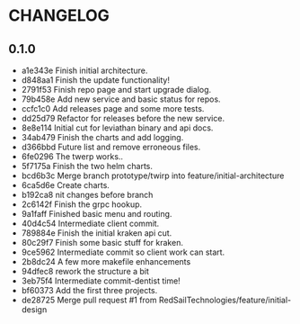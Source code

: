 # CHANGELOG
## 0.1.0
* a1e343e Finish initial architecture.
* d848aa1 Finish the update functionality!
* 2791f53 Finish repo page and start upgrade dialog.
* 79b458e Add new service and basic status for repos.
* ccfc1c0 Add releases page and some more tests.
* dd25d79 Refactor for releases before the new service.
* 8e8e114 Initial cut for leviathan binary and api docs.
* 34ab479 Finish the charts and add logging.
* d366bbd Future list and remove erroneous files.
* 6fe0296 The twerp works..
* 5f7175a Finish the two helm charts.
* bcd6b3c Merge branch prototype/twirp into feature/initial-architecture
* 6ca5d6e Create charts.
* b192ca8 nit changes before branch
* 2c6142f Finish the grpc hookup.
* 9a1faff Finished basic menu and routing.
* 40d4c54 Intermediate client commit.
* 789884e Finish the initial kraken api cut.
* 80c29f7 Finish some basic stuff for kraken.
* 9ce5962 Intermediate commit so client work can start.
* 2b8dc24 A few more makefile enhancements
* 94dfec8 rework the structure a bit
* 3eb75f4 Intermediate commit-dentist time!
* bf60373 Add the first three projects.
* de28725 Merge pull request #1 from RedSailTechnologies/feature/initial-design
